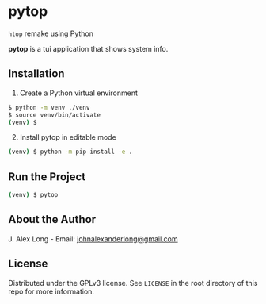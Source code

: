 # pytop

`htop` remake using Python

**pytop** is a tui application that shows system info.

## Installation

1. Create a Python virtual environment

```sh
$ python -m venv ./venv
$ source venv/bin/activate
(venv) $
```

2. Install pytop in editable mode

```sh
(venv) $ python -m pip install -e .
```

## Run the Project

```sh
(venv) $ pytop
``` 

## About the Author

J. Alex Long - Email: johnalexanderlong@gmail.com

## License

Distributed under the GPLv3 license. See `LICENSE` in the root directory of this repo for more information.